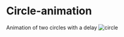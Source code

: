# Circle-animation
Animation of two circles with a delay
![circle](https://user-images.githubusercontent.com/112633766/195966656-a3190482-15e4-40f0-bcaf-9bff3885ec6c.png)
